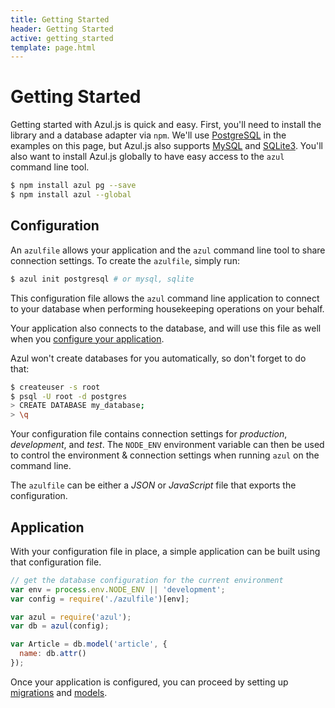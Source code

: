 ```yaml
---
title: Getting Started
header: Getting Started
active: getting_started
template: page.html
---
```


# Getting Started

Getting started with Azul.js is quick and easy. First, you'll need to install
the library and a database adapter via `npm`. We'll use
[PostgreSQL][node-postgres] in the examples on this page, but Azul.js also
supports [MySQL][node-mysql] and [SQLite3][node-sqlite3]. You'll also want to
install Azul.js globally to have easy access to the `azul` command line tool.

```bash
$ npm install azul pg --save
$ npm install azul --global
```

## Configuration

An `azulfile` allows your application and the `azul` command line tool to share
connection settings. To create the `azulfile`, simply run:

```bash
$ azul init postgresql # or mysql, sqlite
```

This configuration file allows the `azul` command line application to connect
to your database when performing housekeeping operations on your behalf.

Your application also connects to the database, and will use this file as well
when you [configure your application](#application).

Azul won't create databases for you automatically, so don't forget to do that:

```bash
$ createuser -s root
$ psql -U root -d postgres
> CREATE DATABASE my_database;
> \q
```

Your configuration file contains connection settings for _production_,
_development_, and _test_. The `NODE_ENV` environment variable can then be used
to control the environment & connection settings when running `azul` on the
command line.

The `azulfile` can be either a _JSON_ or _JavaScript_ file that exports the
configuration.

## Application

With your configuration file in place, a simple application can be built using
that configuration file.

```js
// get the database configuration for the current environment
var env = process.env.NODE_ENV || 'development';
var config = require('./azulfile')[env];

var azul = require('azul');
var db = azul(config);

var Article = db.model('article', {
  name: db.attr()
});
```

Once your application is configured, you can proceed by setting up
[migrations][azul-migrations] and [models][azul-models].


[node-postgres]: https://github.com/brianc/node-postgres
[node-mysql]: https://github.com/felixge/node-mysql/
[node-sqlite3]: https://github.com/mapbox/node-sqlite3

[azul-migrations]: /guides/migrations.html
[azul-models]: /guides/models.html
